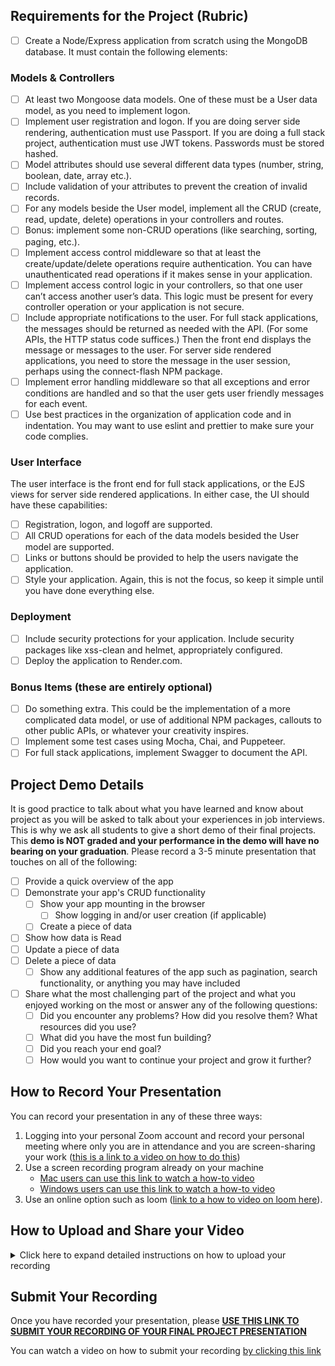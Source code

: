 ## Requirements for the Project (Rubric)
 - [ ] Create a Node/Express application from scratch using the MongoDB database. It must contain the following elements: 

### Models & Controllers

 - [ ] At least two Mongoose data models. One of these must be a User data model, as you need to implement logon.
 - [ ] Implement user registration and logon. If you are doing server side rendering, authentication must use Passport. If you are doing a full stack project, authentication must use JWT tokens. Passwords must be stored hashed.
 - [ ] Model attributes should use several different data types (number, string, boolean, date, array etc.).
 - [ ] Include validation of your attributes to prevent the creation of invalid records.
 - [ ] For any models beside the User model, implement all the CRUD (create, read, update, delete) operations in your controllers and routes.
 - [ ] Bonus: implement some non-CRUD operations (like searching, sorting, paging, etc.).
 - [ ] Implement access control middleware so that at least the create/update/delete operations require authentication. You can have unauthenticated read operations if it makes sense in your application.
 - [ ] Implement access control logic in your controllers, so that one user can’t access another user’s data. This logic must be present for every controller operation or your application is not secure.
 - [ ] Include appropriate notifications to the user. For full stack applications, the messages should be returned as needed with the API. (For some APIs, the HTTP status code suffices.) Then the front end displays the message or messages to the user. For server side rendered applications, you need to store the message in the user session, perhaps using the connect-flash NPM package.
 - [ ] Implement error handling middleware so that all exceptions and error conditions are handled and so that the user gets user friendly messages for each event.
 - [ ] Use best practices in the organization of application code and in indentation. You may want to use eslint and prettier to make sure your code complies.

### User Interface

The user interface is the front end for full stack applications, or the EJS views for server side rendered applications. In either case, the UI should have these capabilities:
 - [ ] Registration, logon, and logoff are supported.
 - [ ] All CRUD operations for each of the data models besided the User model are supported.
 - [ ] Links or buttons should be provided to help the users navigate the application.
 - [ ] Style your application. Again, this is not the focus, so keep it simple until you have done everything else.

### Deployment

 - [ ] Include security protections for your application. Include security packages like xss-clean and helmet, appropriately configured.
 - [ ] Deploy the application to Render.com.

### Bonus Items (these are entirely optional)

 - [ ] Do something extra.  This could be the implementation of a more complicated data model, or use of additional NPM packages, callouts to other public APIs, or whatever your creativity inspires.
 - [ ] Implement some test cases using Mocha, Chai, and Puppeteer.
 - [ ] For full stack applications, implement Swagger to document the API.

## Project Demo Details

It is good practice to talk about what you have learned and know about project as you will be asked to talk about your experiences in job interviews. This is why we ask all students to give a short demo of their final projects. This **demo is NOT graded and your performance in the demo will have no bearing on your graduation**. Please record a 3-5 minute presentation that touches on all of the following:

 - [ ] Provide a quick overview of the app
 - [ ] Demonstrate your app's CRUD functionality
	 - [ ] Show your app mounting in the browser
		 - [ ] Show logging in and/or user creation (if applicable) 
	 - [ ] Create a piece of data
  - [ ] Show how data is Read
  - [ ] Update a piece of data
  - [ ] Delete a piece of data
	 - [ ] Show any additional features of the app such as pagination, search functionality, or anything you may have included
 - [ ] Share what the most challenging part of the project and what you enjoyed working on the most or answer any of the following questions:
   - [ ] Did you encounter any problems? How did you resolve them? What resources did you use?
   - [ ] What did you have the most fun building?
   - [ ] Did you reach your end goal?
   - [ ] How would you want to continue your project and grow it further? 

## How to Record Your Presentation

You can record your presentation in any of these three ways:
 1. Logging into your personal Zoom account and record your personal meeting where only you are in attendance and you are screen-sharing your work ([this is a link to a video on how to do this](https://www.youtube.com/watch?v=njwbjFYCbGU))
 2. Use a screen recording program already on your machine
	- [Mac users can use this link to watch a how-to video](https://www.youtube.com/watch?v=w9Byefp51tY)
	- [Windows users can use this link to watch a how-to video](https://www.youtube.com/watch?v=PJB7pM5bvNI)
 3. Use an online option such as loom ([link to a how to video on loom here](https://www.youtube.com/watch?v=oAdLPbfXcQo)).

## How to Upload and Share your Video

<details>
<summary>Click here to expand detailed instructions on how to upload your recording</summary>
<br>
<h4>1. Make sure you're logged in to youtube.</h4>
 <p>If you don't have a youtube account, <a href="https://support.google.com/youtube/answer/161805?hl=en&co=GENIE.Platform%3DDesktop">create one by following these instructions</a>.</p>
 <p>You will know you're logged in if you have an initial/icon/other in the top right corner (where the M in the brown circle is on this screenshot):</p>

 ![User logged in to youtube account](https://github.com/Code-the-Dream-School/intro-to-programming-2025/blob/d2f9b35d7206eeb0af24f85a8e8e5d97d43cbfad/images/Screenshot%202025-01-27%20at%204.01.20%E2%80%AFPM.png?raw=true)

 <h4>2. Click `+ Create` in the top right and select `Upload video`</h4>

 ![Create menu expanded](https://github.com/Code-the-Dream-School/intro-to-programming-2025/blob/d2f9b35d7206eeb0af24f85a8e8e5d97d43cbfad/images/Screenshot%202025-01-27%20at%204.01.27%E2%80%AFPM.png?raw=true)

 <h4>3. In the Upload videos window that appears, click the black `Select files` button</h4>
 <p>You'll need to select the file of your recording you have saved on your computer.</p>

 ![Upload videos modal](https://github.com/Code-the-Dream-School/intro-to-programming-2025/blob/d2f9b35d7206eeb0af24f85a8e8e5d97d43cbfad/images/Screenshot%202025-01-27%20at%204.01.35%E2%80%AFPM.png?raw=true)

<h4>4. The fle title will be the default video title. You can change this to include your name and "Intro to Programming Final Project Presentation"</h4>

![Edit Video Details title](https://github.com/Code-the-Dream-School/intro-to-programming-2025/blob/d2f9b35d7206eeb0af24f85a8e8e5d97d43cbfad/images/Screenshot%202025-01-27%20at%204.02.17%E2%80%AFPM.png?raw=true)

<h4>5. Scroll down under the title; select "No, it's not made for kids" and click on the `Show more` gray button to make further setting changes</h4>

![Adjust video settings](https://github.com/Code-the-Dream-School/intro-to-programming-2025/blob/d2f9b35d7206eeb0af24f85a8e8e5d97d43cbfad/images/Screenshot%202025-01-27%20at%204.02.30%E2%80%AFPM.png?raw=true)

<h4>6. You'll want to be sure the following options for some of the sections that appear after click `Show more` are set to the following:</h4>

 - [ ] Altered content: select "No" since you have not used AI to alter reality in your video
 - [ ] Recording date and location: please select the date you made your final project recording
 - [ ] Shorts remixing: select "Don't allow remixing"
 - [ ] Comments and ratings: if you would like classmates to leave comments, leave comments "On", otherwise you can turn them off by selecting "Off". *NOTE: we do not and cannot monitor comments. Please report anything concerning to Code the Dream but have screenshots if needed.* You can also UNcheck the "Show how many viewers like this video if you wish.
 - [ ] Click the black `Next` button in the bottom right to proceed from the Details section of the upload through the Video elements and Checks portion.
 - [ ] Once you are on the Visibility section of the upload, select "Unlisted" as seen here

![Select Unlisted](https://github.com/Code-the-Dream-School/intro-to-programming-2025/blob/d2f9b35d7206eeb0af24f85a8e8e5d97d43cbfad/images/Screenshot%202025-01-27%20at%204.04.52%E2%80%AFPM.png?raw=true)

 - [ ] Lastly, click `Save` and copy your video link as seen here

![Save and copy](https://github.com/Code-the-Dream-School/intro-to-programming-2025/blob/d2f9b35d7206eeb0af24f85a8e8e5d97d43cbfad/images/Screenshot%202025-01-27%20at%204.05.09%E2%80%AFPM.png?raw=true)

</details>

## Submit Your Recording

Once you have recorded your presentation, please **[USE THIS LINK TO SUBMIT YOUR RECORDING OF YOUR FINAL PROJECT PRESENTATION](https://airtable.com/appoSRJMlXH9KvE6w/shrzPnfo6Iy86iETq)**

You can watch a video on how to submit your recording [by clicking this link](https://youtu.be/bKPglZS2UTU)

